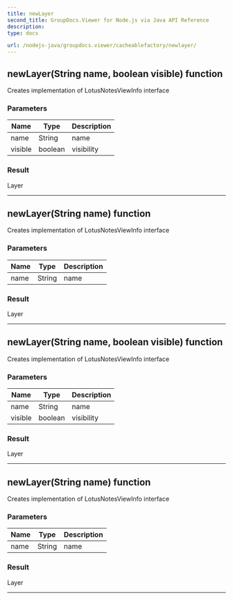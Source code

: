 ```yaml
---
title: newLayer
second_title: GroupDocs.Viewer for Node.js via Java API Reference
description: 
type: docs

url: /nodejs-java/groupdocs.viewer/cacheablefactory/newlayer/
---
```


## newLayer(String name, boolean visible)  function
Creates implementation of LotusNotesViewInfo interface

### Parameters

| Name | Type | Description |
| --- | --- | --- |
| name | String | name |
| visible | boolean | visibility |

### Result
Layer


---


## newLayer(String name)  function
Creates implementation of LotusNotesViewInfo interface

### Parameters

| Name | Type | Description |
| --- | --- | --- |
| name | String | name |

### Result
Layer


---


## newLayer(String name, boolean visible)  function
Creates implementation of LotusNotesViewInfo interface

### Parameters

| Name | Type | Description |
| --- | --- | --- |
| name | String | name |
| visible | boolean | visibility |

### Result
Layer


---


## newLayer(String name)  function
Creates implementation of LotusNotesViewInfo interface

### Parameters

| Name | Type | Description |
| --- | --- | --- |
| name | String | name |

### Result
Layer


---


